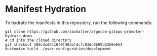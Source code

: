# Manifest Hydration

To hydrate the manifests in this repository, run the following commands:

```shell
git clone https://github.com/zachaller/argocon-gitops-promoter-hydrate-demo
# cd into the cloned directory
git checkout 186cdcd7c16f0f48abfdcfc03dc9b09b3350e654
kustomize build ./user-configuration/development
```
